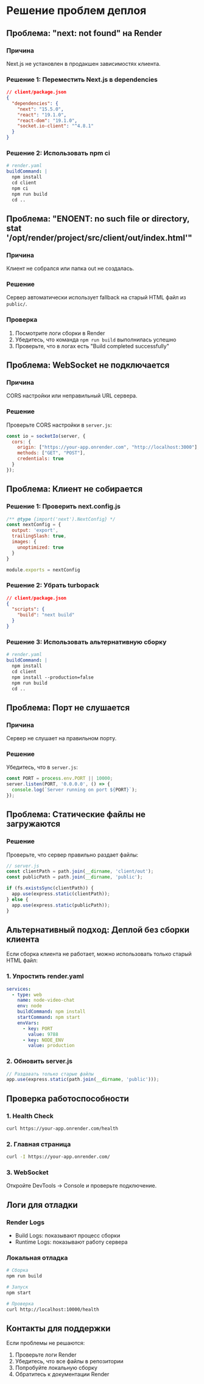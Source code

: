 # Решение проблем деплоя

## Проблема: "next: not found" на Render

### Причина
Next.js не установлен в продакшен зависимостях клиента.

### Решение 1: Переместить Next.js в dependencies
```json
// client/package.json
{
  "dependencies": {
    "next": "15.5.0",
    "react": "19.1.0",
    "react-dom": "19.1.0",
    "socket.io-client": "^4.8.1"
  }
}
```

### Решение 2: Использовать npm ci
```yaml
# render.yaml
buildCommand: |
  npm install
  cd client
  npm ci
  npm run build
  cd ..
```

## Проблема: "ENOENT: no such file or directory, stat '/opt/render/project/src/client/out/index.html'"

### Причина
Клиент не собрался или папка out не создалась.

### Решение
Сервер автоматически использует fallback на старый HTML файл из `public/`.

### Проверка
1. Посмотрите логи сборки в Render
2. Убедитесь, что команда `npm run build` выполнилась успешно
3. Проверьте, что в логах есть "Build completed successfully"

## Проблема: WebSocket не подключается

### Причина
CORS настройки или неправильный URL сервера.

### Решение
Проверьте CORS настройки в `server.js`:
```javascript
const io = socketIo(server, {
  cors: {
    origin: ["https://your-app.onrender.com", "http://localhost:3000"],
    methods: ["GET", "POST"],
    credentials: true
  }
});
```

## Проблема: Клиент не собирается

### Решение 1: Проверить next.config.js
```javascript
/** @type {import('next').NextConfig} */
const nextConfig = {
  output: 'export',
  trailingSlash: true,
  images: {
    unoptimized: true
  }
}

module.exports = nextConfig
```

### Решение 2: Убрать turbopack
```json
// client/package.json
{
  "scripts": {
    "build": "next build"
  }
}
```

### Решение 3: Использовать альтернативную сборку
```yaml
# render.yaml
buildCommand: |
  npm install
  cd client
  npm install --production=false
  npm run build
  cd ..
```

## Проблема: Порт не слушается

### Причина
Сервер не слушает на правильном порту.

### Решение
Убедитесь, что в `server.js`:
```javascript
const PORT = process.env.PORT || 10000;
server.listen(PORT, '0.0.0.0', () => {
  console.log(`Server running on port ${PORT}`);
});
```

## Проблема: Статические файлы не загружаются

### Решение
Проверьте, что сервер правильно раздает файлы:
```javascript
// server.js
const clientPath = path.join(__dirname, 'client/out');
const publicPath = path.join(__dirname, 'public');

if (fs.existsSync(clientPath)) {
  app.use(express.static(clientPath));
} else {
  app.use(express.static(publicPath));
}
```

## Альтернативный подход: Деплой без сборки клиента

Если сборка клиента не работает, можно использовать только старый HTML файл:

### 1. Упростить render.yaml
```yaml
services:
  - type: web
    name: node-video-chat
    env: node
    buildCommand: npm install
    startCommand: npm start
    envVars:
      - key: PORT
        value: 9788
      - key: NODE_ENV
        value: production
```

### 2. Обновить server.js
```javascript
// Раздавать только старые файлы
app.use(express.static(path.join(__dirname, 'public')));
```

## Проверка работоспособности

### 1. Health Check
```bash
curl https://your-app.onrender.com/health
```

### 2. Главная страница
```bash
curl -I https://your-app.onrender.com/
```

### 3. WebSocket
Откройте DevTools → Console и проверьте подключение.

## Логи для отладки

### Render Logs
- Build Logs: показывают процесс сборки
- Runtime Logs: показывают работу сервера

### Локальная отладка
```bash
# Сборка
npm run build

# Запуск
npm start

# Проверка
curl http://localhost:10000/health
```

## Контакты для поддержки

Если проблемы не решаются:
1. Проверьте логи Render
2. Убедитесь, что все файлы в репозитории
3. Попробуйте локальную сборку
4. Обратитесь к документации Render 